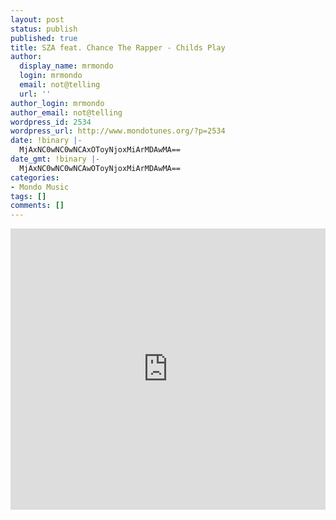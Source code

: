 ```yaml
---
layout: post
status: publish
published: true
title: SZA feat. Chance The Rapper - Childs Play
author:
  display_name: mrmondo
  login: mrmondo
  email: not@telling
  url: ''
author_login: mrmondo
author_email: not@telling
wordpress_id: 2534
wordpress_url: http://www.mondotunes.org/?p=2534
date: !binary |-
  MjAxNC0wNC0wNCAxOToyNjoxMiArMDAwMA==
date_gmt: !binary |-
  MjAxNC0wNC0wNCAwOToyNjoxMiArMDAwMA==
categories:
- Mondo Music
tags: []
comments: []
---
```

<iframe width="100%" height="450" scrolling="no" frameborder="no" src="https://w.soundcloud.com/player/?url=https%3A//api.soundcloud.com/tracks/141390355&amp;auto_play=false&amp;hide_related=false&amp;visual=true"></iframe>
